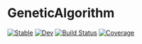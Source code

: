 # GeneticAlgorithm

[![Stable](https://img.shields.io/badge/docs-stable-blue.svg)](https://MaxHTu.github.io/GeneticAlgorithm.jl/stable/)
[![Dev](https://img.shields.io/badge/docs-dev-blue.svg)](https://MaxHTu.github.io/GeneticAlgorithm.jl/dev/)
[![Build Status](https://github.com/MaxHTu/GeneticAlgorithm.jl/actions/workflows/CI.yml/badge.svg?branch=main)](https://github.com/MaxHTu/GeneticAlgorithm.jl/actions/workflows/CI.yml?query=branch%3Amain)
[![Coverage](https://codecov.io/gh/MaxHTu/GeneticAlgorithm.jl/branch/main/graph/badge.svg)](https://codecov.io/gh/MaxHTu/GeneticAlgorithm.jl)
